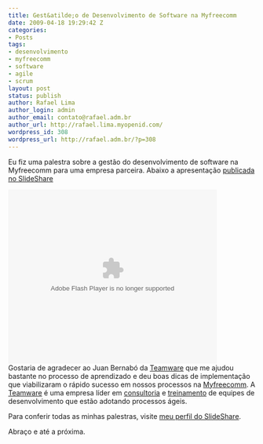 ```yaml
---
title: Gest&atilde;o de Desenvolvimento de Software na Myfreecomm
date: 2009-04-18 19:29:42 Z
categories:
- Posts
tags:
- desenvolvimento
- myfreecomm
- software
- agile
- scrum
layout: post
status: publish
author: Rafael Lima
author_login: admin
author_email: contato@rafael.adm.br
author_url: http://rafael.lima.myopenid.com/
wordpress_id: 308
wordpress_url: http://rafael.adm.br/?p=308
---
```


Eu fiz uma palestra sobre a gest&atilde;o do desenvolvimento de software na Myfreecomm para uma empresa parceira. Abaixo a apresenta&ccedil;&atilde;o <a title="Desenvolvimento de Software na Myfreecomm" href="http://www.slideshare.net/rafael_lima/desenvolvimento-de-software?type=powerpoint">publicada no SlideShare</a>
<div id="__ss_1309733" style="width: 425px; text-align: left;"><object width="425" height="355" data="http://static.slidesharecdn.com/swf/ssplayer2.swf?doc=desenvolvimentodesoftware-090418115717-phpapp02&amp;rel=0&amp;stripped_title=desenvolvimento-de-software" type="application/x-shockwave-flash"><param name="allowFullScreen" value="true" /><param name="allowScriptAccess" value="always" /><param name="src" value="http://static.slidesharecdn.com/swf/ssplayer2.swf?doc=desenvolvimentodesoftware-090418115717-phpapp02&amp;rel=0&amp;stripped_title=desenvolvimento-de-software" /><param name="allowfullscreen" value="true" /></object></div>
Gostaria de agradecer ao Juan Bernab&oacute; da <a href="http://www.teamware.com.br/">Teamware</a> que me ajudou bastante no processo de aprendizado e deu boas dicas de implementa&ccedil;&atilde;o que viabilizaram o r&aacute;pido sucesso em nossos processos na <a href="http://myfreecomm.com.br">Myfreecomm</a>. A <a href="http://teamware.com.br/cms/component/option,com_frontpage/Itemid,1/lang,pt/">Teamware</a> &eacute; uma empresa l&iacute;der em <a href="http://teamware.com.br/cms/content/view/14/31/lang,pt/">consultoria</a> e <a href="http://teamware.com.br/cms/component/option,com_attend_events/Itemid,26/lang,pt/">treinamento</a> de equipes de desenvolvimento que est&atilde;o adotando processos &aacute;geis.

Para conferir todas as minhas palestras, visite <a href="http://www.slideshare.net/rafael_lima">meu perfil do SlideShare</a>.

Abra&ccedil;o e at&eacute; a pr&oacute;xima.

